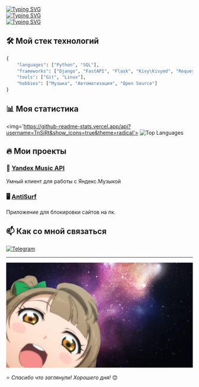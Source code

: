 [![Typing SVG](https://readme-typing-svg.herokuapp.com?color=%2336BCF7&lines=Привет,+Я+TnSiRt)](https://git.io/typing-svg)   
[![Typing SVG](https://readme-typing-svg.herokuapp.com?color=%2336BCF7&lines=Computer+science+student)](https://git.io/typing-svg)  
[![Typing SVG](https://readme-typing-svg.herokuapp.com?color=%2336BCF7&lines=Backend+|+Python)](https://git.io/typing-svg)


## 🛠️ Мой стек технологий
```python
{
    "languages": ["Python", "SQL"],
    "frameworks": ["Django", "FastAPI", "Flask", "Kivy\Kivymd", "Requests", "BeautifulSoup"], 
    "tools": ["Git", "Linux"],
    "hobbies": ["Музыка", "Автоматизация", "Open Source"]
}
```

## 📊 Моя статистика

<img='https://github-readme-stats.vercel.app/api?username=TnSiRt&show_icons=true&theme=radical'>  ![Top Languages](https://github-readme-stats.vercel.app/api/top-langs/?username=TnSiRt&layout=compact&theme=radical)

## 🔥 Мои проекты

### 🎵 [Yandex Music API](https://github.com/yourusername/yandex-music-api)
Умный клиент для работы с Яндекс.Музыкой

### 🖥️ [AntiSurf](https://github.com/yourusername/another-project](https://github.com/TnSiRt/AntiSurf))
Приложение для блокировки сайтов на пк.

## 📫 Как со мной связаться

[![Telegram](https://img.shields.io/badge/Telegram-@username-blue)](https://t.me/TnSiRT)

---

![Header](https://github.com/TnSiRT/TnSiRt/blob/main/banner.jpg)

⭐ *Спасибо что заглянули! Хорошего дня!* 😊
